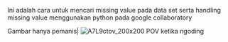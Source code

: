 Ini adalah cara untuk mencari missing value pada data set serta handling missing value menggunakan python pada google collaboratory





Gambar hanya pemanis|
![A7L9ctov_200x200](https://user-images.githubusercontent.com/65043099/198822207-7d6e34ef-4a8f-4626-97e8-3952d508f61a.jpg)
POV ketika ngoding
